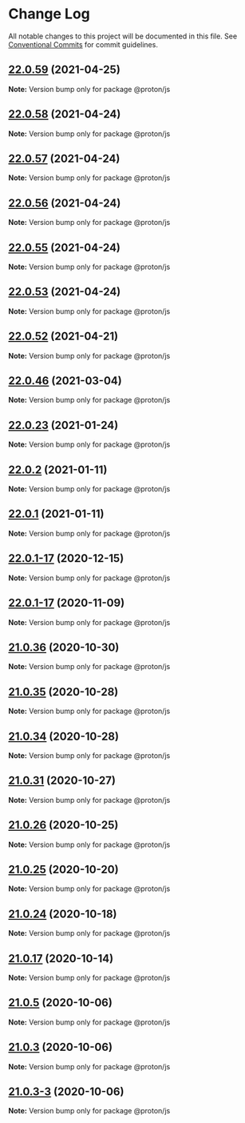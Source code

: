 # Change Log

All notable changes to this project will be documented in this file.
See [Conventional Commits](https://conventionalcommits.org) for commit guidelines.

## [22.0.59](https://github.com/ProtonProtocol/bloks/compare/v22.0.58...v22.0.59) (2021-04-25)

**Note:** Version bump only for package @proton/js





## [22.0.58](https://github.com/ProtonProtocol/bloks/compare/v22.0.57...v22.0.58) (2021-04-24)

**Note:** Version bump only for package @proton/js





## [22.0.57](https://github.com/ProtonProtocol/bloks/compare/v22.0.56...v22.0.57) (2021-04-24)

**Note:** Version bump only for package @proton/js





## [22.0.56](https://github.com/ProtonProtocol/bloks/compare/v22.0.55...v22.0.56) (2021-04-24)

**Note:** Version bump only for package @proton/js





## [22.0.55](https://github.com/ProtonProtocol/bloks/compare/v22.0.53...v22.0.55) (2021-04-24)

**Note:** Version bump only for package @proton/js





## [22.0.53](https://github.com/ProtonProtocol/bloks/compare/v22.0.52...v22.0.53) (2021-04-24)

**Note:** Version bump only for package @proton/js





## [22.0.52](https://github.com/ProtonProtocol/bloks/compare/v22.0.46...v22.0.52) (2021-04-21)

**Note:** Version bump only for package @proton/js





## [22.0.46](https://github.com/ProtonProtocol/bloks/compare/v22.0.45...v22.0.46) (2021-03-04)

**Note:** Version bump only for package @proton/js





## [22.0.23](https://github.com/ProtonProtocol/bloks/compare/v22.0.22...v22.0.23) (2021-01-24)

**Note:** Version bump only for package @proton/js





## [22.0.2](https://github.com/ProtonProtocol/bloks/compare/v22.0.1-17...v22.0.2) (2021-01-11)

**Note:** Version bump only for package @proton/js





## [22.0.1](https://github.com/ProtonProtocol/bloks/compare/v22.0.1-17...v22.0.1) (2021-01-11)

**Note:** Version bump only for package @proton/js





## [22.0.1-17](https://github.com/jafri/bloks/compare/v21.0.54...v22.0.1-17) (2020-12-15)

**Note:** Version bump only for package @proton/js





## [22.0.1-17](https://github.com/jafri/bloks/compare/v21.0.51...v22.0.1-17) (2020-11-09)

**Note:** Version bump only for package @proton/js





## [21.0.36](https://github.com/jafri/bloks/compare/v21.0.35...v21.0.36) (2020-10-30)

**Note:** Version bump only for package @proton/js





## [21.0.35](https://github.com/jafri/bloks/compare/v21.0.34...v21.0.35) (2020-10-28)

**Note:** Version bump only for package @proton/js





## [21.0.34](https://github.com/jafri/bloks/compare/v21.0.33...v21.0.34) (2020-10-28)

**Note:** Version bump only for package @proton/js





## [21.0.31](https://github.com/jafri/bloks/compare/v21.0.30...v21.0.31) (2020-10-27)

**Note:** Version bump only for package @proton/js





## [21.0.26](https://github.com/jafri/bloks/compare/v21.0.25...v21.0.26) (2020-10-25)

**Note:** Version bump only for package @proton/js





## [21.0.25](https://github.com/jafri/bloks/compare/v21.0.24...v21.0.25) (2020-10-20)

**Note:** Version bump only for package @proton/js





## [21.0.24](https://github.com/jafri/bloks/compare/v21.0.18...v21.0.24) (2020-10-18)

**Note:** Version bump only for package @proton/js





## [21.0.17](https://github.com/jafri/bloks/compare/v21.0.16...v21.0.17) (2020-10-14)

**Note:** Version bump only for package @proton/js





## [21.0.5](https://github.com/jafri/bloks/compare/v21.0.4...v21.0.5) (2020-10-06)

**Note:** Version bump only for package @proton/js





## [21.0.3](https://github.com/jafri/bloks/compare/v21.0.3-3...v21.0.3) (2020-10-06)

**Note:** Version bump only for package @proton/js





## [21.0.3-3](https://github.com/jafri/bloks/compare/v4.0.202...v21.0.3-3) (2020-10-06)

**Note:** Version bump only for package @proton/js
